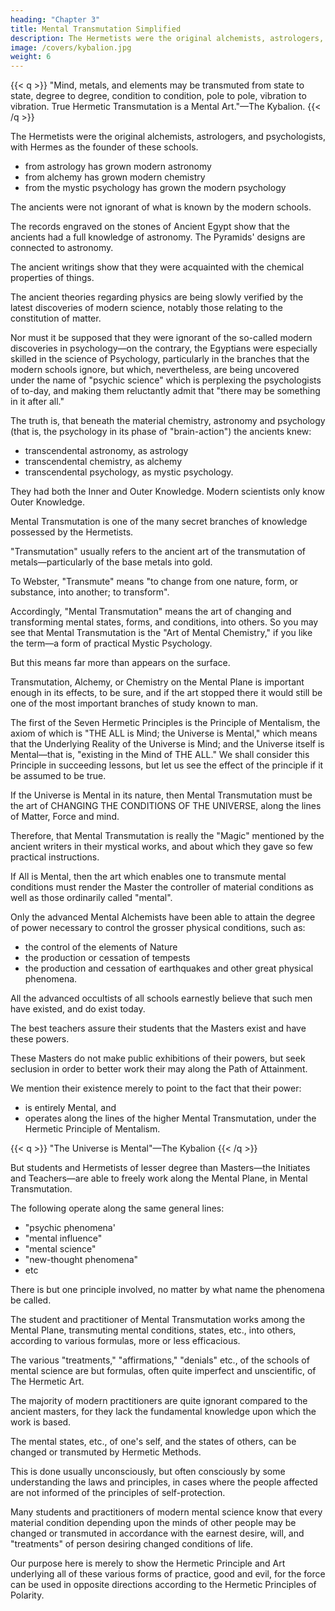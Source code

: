 ```yaml
---
heading: "Chapter 3"
title: Mental Transmutation Simplified
description: The Hermetists were the original alchemists, astrologers, and psychologists, with Hermes as the founder of these schools
image: /covers/kybalion.jpg
weight: 6
---
```



{{< q >}}
"Mind, metals, and elements may be transmuted from state to state, degree to degree, condition to condition, pole to pole, vibration to vibration. True Hermetic Transmutation is a Mental Art."—The Kybalion.
{{< /q >}}


The Hermetists were the original alchemists, astrologers, and psychologists, with Hermes as the founder of these schools. 

- from astrology has grown modern astronomy
- from alchemy has grown modern chemistry
- from the mystic psychology has grown the modern psychology

The ancients were not ignorant of what is known by the modern schools. <!-- suppose to be their exclusive and special property.  -->

The records engraved on the stones of Ancient Egypt show that the ancients had a full knowledge of astronomy. The Pyramids' designs are connected to astronomy. 

The ancient writings show that they were acquainted with the chemical properties of things. 

The ancient theories regarding physics are being slowly verified by the latest discoveries of modern science, notably those relating to the constitution of matter. 

Nor must it be supposed that they were ignorant of the so-called modern discoveries in psychology—on the contrary, the Egyptians were especially skilled in the science of Psychology, particularly in the branches that the modern schools ignore, but which, nevertheless, are being uncovered under the name of "psychic science" which is perplexing the psychologists of to-day, and making them reluctantly admit that "there may be something in it after all."

The truth is, that beneath the material chemistry, astronomy and psychology (that is, the psychology in its phase of "brain-action") the ancients knew:
- transcendental astronomy, as astrology
- transcendental chemistry, as alchemy
- transcendental psychology, as mystic psychology. 

They had both the Inner and Outer Knowledge.  Modern scientists only know Outer Knowledge. 

Mental Transmutation is one of the many secret branches of knowledge possessed by the Hermetists. 

"Transmutation" usually refers to the ancient art of the transmutation of metals—particularly of the base metals into gold. 

To Webster, "Transmute" means "to change from one nature, form, or substance, into another; to transform". 

Accordingly, "Mental Transmutation" means the art of changing and transforming mental states, forms, and conditions, into others. So you may see that Mental Transmutation is the "Art of Mental Chemistry," if you like the term—a form of practical Mystic Psychology.

But this means far more than appears on the surface. 

Transmutation, Alchemy, or Chemistry on the Mental Plane is important enough in its effects, to be sure, and if the art stopped there it would still be one of the most important branches of study known to man. 

<!-- But this is only the beginning. Let us see why! -->

The first of the Seven Hermetic Principles is the Principle of Mentalism, the axiom of which is "THE ALL is Mind; the Universe is Mental," which means that the Underlying Reality of the Universe is Mind; and the Universe itself is Mental—that is, "existing in the Mind of THE ALL." We shall consider this Principle in succeeding lessons, but let us see the effect of the principle if it be assumed to be true.

If the Universe is Mental in its nature, then Mental Transmutation must be the art of CHANGING THE CONDITIONS OF THE UNIVERSE, along the lines of Matter, Force and mind. 

Therefore, that Mental Transmutation is really the "Magic" mentioned by the ancient writers in their mystical works, and about which they gave so few practical instructions. 

If All is Mental, then the art which enables one to transmute mental conditions must render the Master the controller of material conditions as well as those ordinarily called "mental".

Only the advanced Mental Alchemists have been able to attain the degree of power necessary to control the grosser physical conditions, such as:
- the control of the elements of Nature
- the production or cessation of tempests
- the production and cessation of earthquakes and other great physical phenomena. 

All the advanced occultists of all schools earnestly believe that such men have existed, and do exist today.

The best teachers assure their students that the Masters exist and have these powers.

<!-- having had experiences which justify them in such belief and statements.  -->

These Masters do not make public exhibitions of their powers, but seek seclusion in order to better work their may along the Path of Attainment. 

We mention their existence merely to point to the fact that their power:
- is entirely Mental, and
- operates along the lines of the higher Mental Transmutation, under the Hermetic Principle of Mentalism.


{{< q >}}
"The Universe is Mental"—The Kybalion
{{< /q >}}

But students and Hermetists of lesser degree than Masters—the Initiates and Teachers—are able to freely work along the Mental Plane, in Mental Transmutation. 

The following operate along the same general lines:
- "psychic phenomena'
- "mental influence"
- "mental science"
- "new-thought phenomena"
- etc

There is but one principle involved, no matter by what name the phenomena be called.

The student and practitioner of Mental Transmutation works among the Mental Plane, transmuting mental conditions, states, etc., into others, according to various formulas, more or less efficacious. 

The various "treatments," "affirmations," "denials" etc., of the schools of mental science are but formulas, often quite imperfect and unscientific, of The Hermetic Art. 

The majority of modern practitioners are quite ignorant compared to the ancient masters, for they lack the fundamental knowledge upon which the work is based.

The mental states, etc., of one's self, and the states of others, can be changed or transmuted by Hermetic Methods. 

This is done usually unconsciously, but often consciously by some understanding the laws and principles, in cases where the people affected are not informed of the principles of self-protection. 

Many students and practitioners of modern mental science know that every material condition depending upon the minds of other people may be changed or transmuted in accordance with the earnest desire, will, and "treatments" of person desiring changed conditions of life. 

<!-- The public are so generally informed regarding these things at present, that we do not deem it necessary to mention the same at length,  -->

Our purpose here is merely to show the Hermetic Principle and Art underlying all of these various forms of practice, good and evil, for the force can be used in opposite directions according to the Hermetic Principles of Polarity.

<!-- In this little book we shall state the basic principles of Mental
Transmutation, that all who read may grasp the Underlying Principles,
and thus possess the Master-Key that will unlock the many doors of the
Principle of Polarity. -->

<!-- We shall now proceed to a consideration of the first of the Hermetic Seven Principles—the Principle of Mentalism, in which is explained the truth that "THE ALL is Mind; the Universe is Mental," in the words of The Kybalion. We ask the close attention, and careful study of this great Principle, on the part of our students, for it is really the Basic Principle of the whole Hermetic Philosophy, and of the Hermetic Art of Mental Transmutation. -->


